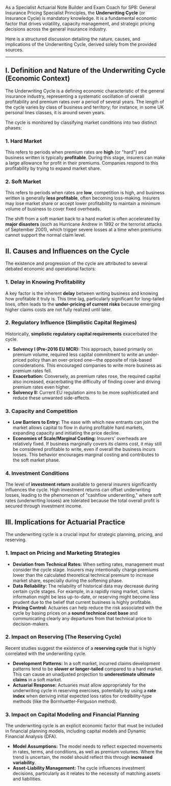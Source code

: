 As a Specialist Actuarial Note Builder and Exam Coach for SP8: General Insurance Pricing Specialist Principles, the **Underwriting Cycle** (or Insurance Cycle) is mandatory knowledge. It is a fundamental economic factor that drives volatility, capacity management, and strategic pricing decisions across the general insurance industry.

Here is a structured discussion detailing the nature, causes, and implications of the Underwriting Cycle, derived solely from the provided sources.

---

## **I. Definition and Nature of the Underwriting Cycle (Economic Context)**

The Underwriting Cycle is a defining economic characteristic of the general insurance industry, representing a systematic oscillation of overall profitability and premium rates over a period of several years. The length of the cycle varies by class of business and territory; for instance, in some UK personal lines classes, it is around seven years.

The cycle is monitored by classifying market conditions into two distinct phases:

### **1\. Hard Market**

This refers to periods when premium rates are **high** (or "hard") and business written is typically **profitable**. During this stage, insurers can make a large allowance for profit in their premiums. Companies respond to this profitability by trying to expand market share.

### **2\. Soft Market**

This refers to periods when rates are **low**, competition is high, and business written is generally **less profitable**, often becoming loss-making. Insurers may lose market share or accept lower profitability to maintain a minimum volume of business to cover fixed overheads.

The shift from a soft market back to a hard market is often accelerated by **major disasters** (such as Hurricane Andrew in 1992 or the terrorist attacks of September 2001), which trigger severe losses at a time when premiums cannot support the normal claim level.

## **II. Causes and Influences on the Cycle**

The existence and progression of the cycle are attributed to several debated economic and operational factors:

### **1\. Delay in Knowing Profitability**

A key factor is the inherent **delay** between writing business and knowing how profitable it truly is. This time lag, particularly significant for long-tailed lines, often leads to the **under-pricing of current risks** because emerging higher claims costs are not fully realized until later.

### **2\. Regulatory Influence (Simplistic Capital Regimes)**

Historically, **simplistic regulatory capital requirements** exacerbated the cycle.

* **Solvency I (Pre-2016 EU MCR):** This approach, based primarily on premium volume, required less capital commitment to write an under-priced policy than an over-priced one—the opposite of risk-based considerations. This encouraged companies to write more business as premium rates fell.  
* **Exacerbation:** Conversely, as premium rates rose, the required capital also increased, exacerbating the difficulty of finding cover and driving premium rates even higher.  
* **Solvency II:** Current EU regulation aims to be more sophisticated and reduce these unwanted side-effects.

### **3\. Capacity and Competition**

* **Low Barriers to Entry:** The ease with which new entrants can join the market allows capital to flow in during profitable hard markets, expanding capacity and initiating the price decline.  
* **Economies of Scale/Marginal Costing:** Insurers' overheads are relatively fixed. If business marginally covers its claims cost, it may still be considered profitable to write, even if overall the business incurs losses. This behavior encourages marginal costing and contributes to the soft market phase.

### **4\. Investment Conditions**

The level of **investment return** available to general insurers significantly influences the cycle. High investment returns can offset underwriting losses, leading to the phenomenon of "cashflow underwriting," where soft rates (underwriting losses) are tolerated because the total overall profit is secured through investment income.

## **III. Implications for Actuarial Practice**

The underwriting cycle is a crucial input for strategic planning, pricing, and reserving.

### **1\. Impact on Pricing and Marketing Strategies**

* **Deviation from Technical Rates:** When setting rates, management must consider the cycle stage. Insurers may intentionally charge premiums lower than the calculated theoretical technical premium to increase market share, especially during the softening phase.  
* **Data Reliability:** The reliability of historical data may decrease during certain cycle stages. For example, in a rapidly rising market, claims information might be less up-to-date, or reserving might become less prudent due to the belief that current business is highly profitable.  
* **Pricing Control:** Actuaries can help reduce the risk associated with the cycle by basing prices on a **sound technical cost base** and communicating clearly any departures from that technical price to decision-makers.

### **2\. Impact on Reserving (The Reserving Cycle)**

Recent studies suggest the existence of a **reserving cycle** that is highly correlated with the underwriting cycle.

* **Development Patterns:** In a soft market, incurred claims development patterns tend to be **slower or longer-tailed** compared to a hard market. This can cause an unadjusted projection to **underestimate ultimate claims** in a soft market.  
* **Actuarial Response:** Actuaries must allow appropriately for the underwriting cycle in reserving exercises, potentially by using a **rate index** when deriving initial expected loss ratios for credibility-type methods (like the Bornhuetter-Ferguson method).

### **3\. Impact on Capital Modeling and Financial Planning**

The underwriting cycle is an explicit economic factor that must be included in financial planning models, including capital models and Dynamic Financial Analysis (DFA).

* **Model Assumptions:** The model needs to reflect expected movements in rates, terms, and conditions, as well as premium volumes. Where the trend is uncertain, the model should reflect this through **increased variability**.  
* **Asset-Liability Management:** The cycle influences investment decisions, particularly as it relates to the necessity of matching assets and liabilities.

